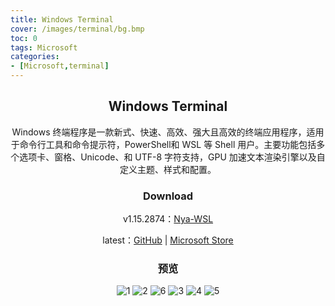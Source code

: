 ```yaml
---
title: Windows Terminal
cover: /images/terminal/bg.bmp
toc: 0
tags: Microsoft
categories: 
- [Microsoft,terminal]
---
```


<center>

## Windows Terminal

Windows 终端程序是一款新式、快速、高效、强大且高效的终端应用程序，适用于命令行工具和命令提示符，PowerShell和 WSL 等 Shell 用户。主要功能包括多个选项卡、窗格、Unicode、和 UTF-8 字符支持，GPU 加速文本渲染引擎以及自定义主题、样式和配置。



### Download

v1.15.2874：[Nya-WSL](https://nya-wsl.osttsstudio.ltd/Windows%20Terminal%20v1.15.2874.zip)

latest：[GitHub](https://github.com/microsoft/terminal/releases) | [Microsoft Store](https://www.microsoft.com/store/productId/9N0DX20HK701)

### 预览

![1](/images/terminal/1.png)
![2](/images/terminal/2.png)
![6](/images/terminal/6.png)
![3](/images/terminal/3.jpg)
![4](/images/terminal/4.jpg)
![5](/images/terminal/5.jpg)